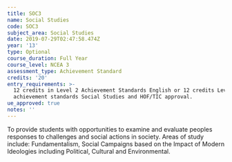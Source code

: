```yaml
---
title: SOC3
name: Social Studies
code: SOC3
subject_area: Social Studies
date: 2019-07-29T02:47:58.474Z
year: '13'
type: Optional
course_duration: Full Year
course_level: NCEA 3
assessment_type: Achievement Standard
credits: '20'
entry_requirements: >-
  12 credits in Level 2 Achievement Standards English or 12 credits Level 2
  achievement standards Social Studies and HOF/TIC approval.
ue_approved: true
notes: ''
---
```

To provide students with opportunities to examine and evaluate peoples responses to challenges and social actions in society. Areas of study include: Fundamentalism, Social Campaigns based on the Impact of Modern Ideologies including Political, Cultural and Environmental.
